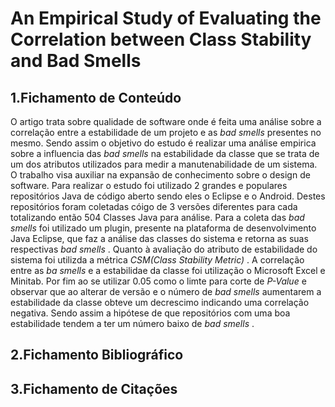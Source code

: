 # An Empirical Study of Evaluating the Correlation  between Class Stability and Bad Smells

## 1.Fichamento de Conteúdo

O artigo trata sobre qualidade de software onde é feita uma análise sobre a correlação entre a estabilidade de um projeto e as <em> bad smells </em> presentes no mesmo.
Sendo assim o objetivo do estudo é realizar uma análise empirica sobre a influencia das <em> bad smells </em> na estabilidade da classe que se trata de um dos atributos
utilizados para medir a manutenabilidade de um sistema. O trabalho visa auxiliar na expansão de conhecimento sobre o design de software. Para realizar o estudo foi utilizado
2 grandes e populares repositórios Java de código aberto sendo eles o Eclipse e o Android. Destes repositórios foram coletadas cóigo de 3 versões diferentes para cada totalizando
então 504 Classes Java para análise. Para a coleta das <em> bad smells </em> foi utilizado um plugin, presente na plataforma de desenvolvimento Java Eclipse, que faz a análise 
das classes do sistema e retorna as suas respectivas <em> bad smells </em>. Quanto à avaliação do atributo de estabilidade do sistema foi utilizda a métrica <em> CSM(Class 
Stability Metric) </em>. A correlação entre as <em> ba smells </em> e a estabilidae da classe foi utilização o Microsoft Excel e Minitab. Por fim ao se utilizar 0.05 como o limte para 
corte de <em> P-Value </em> e observar que ao alterar de versão e o número de <em> bad smells </em> aumentarem a estabilidade da classe obteve um decrescimo indicando uma correlação negativa. 
Sendo assim a hipótese de que repositórios com uma boa estabilidade tendem a ter um número baixo de <em> bad smells </em>.


## 2.Fichamento Bibliográfico

## 3.Fichamento de Citações



